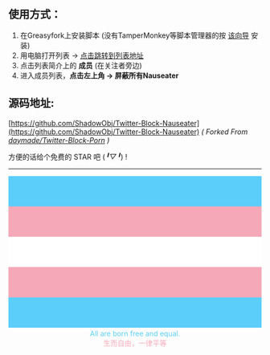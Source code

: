 ## 使用方式：
1. 在Greasyfork上安装脚本 (没有TamperMonkey等脚本管理器的按 [该向导](https://greasyfork.org/zh-CN) 安装)
2. 用电脑打开列表 -> [点击跳转到列表地址](https://twitter.com/i/lists/1685183911725252608)
3. 点击列表简介上的 **成员** (在关注者旁边)
4. 进入成员列表，**点击左上角 -> 屏蔽所有Nauseater**

## 源码地址:

[https://github.com/ShadowObj/Twitter-Block-Nauseater](https://github.com/ShadowObj/Twitter-Block-Nauseater)
*( Forked From [daymade/Twitter-Block-Porn](https://github.com/daymade/Twitter-Block-Porn) )*

方便的话给个免费的 STAR 吧 (*╹▽╹*) !

---
<img src="imgs\icon.svg" width="512" />

<center><font color="#5bcffa">All are born free and equal.</font></center>

<center><font color="#f5abb9">生而自由，一律平等</font></center>

